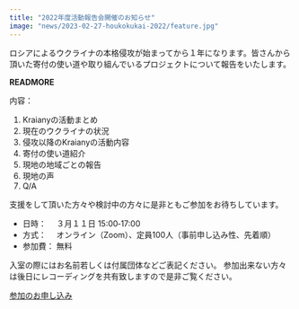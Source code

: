 ```yaml
---
title: "2022年度活動報告会開催のお知らせ"
image: "news/2023-02-27-houkokukai-2022/feature.jpg"
---
```


ロシアによるウクライナの本格侵攻が始まってから１年になります。皆さんから頂いた寄付の使い道や取り組んでいるプロジェクトについて報告をいたします。

__READMORE__


内容：

1. Kraianyの活動まとめ
2. 現在のウクライナの状況
3. 侵攻以降のKraianyの活動内容
4. 寄付の使い道紹介
5. 現地の地域ごとの報告
6. 現地の声
7. Q/A


支援をして頂いた方々や検討中の方々に是非ともご参加をお待ちしています。

* 日時：　 ３月１１日 15:00‐17:00
* 方式：　 オンライン（Zoom）、定員100人（事前申し込み性、先着順）
* 参加費： 無料



入室の際にはお名前若しくは付属団体などご表記ください。
参加出来ない方々は後日にレコーディングを共有致しますので是非ご覧ください。

<a href="https://forms.gle/qrQTVAbdw656Srpj7" target=_blank class="btn btn-primary">参加のお申し込み</a>
